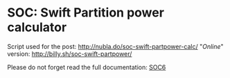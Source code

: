 # SOC: Swift Partition power calculator

Script used for the post: http://nubla.do/soc-swift-partpower-calc/
"*Online*" version: http://billy.sh/soc-swift-partpower/

Please do not forget read the full documentation: [SOC6](https://www.suse.com/documentation/suse-openstack-cloud-6/)
